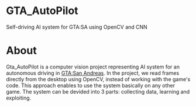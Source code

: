 # GTA_AutoPilot
Self-driving AI system for GTA:SA using OpenCV and CNN
# About
Gta_AutoPilot is a computer vision project representing AI system for an autonomous driving in [GTA:San Andreas](https://en.wikipedia.org/wiki/Grand_Theft_Auto:_San_Andreas). In the project, we read frames directly from the desktop using OpenCV, instead of working with the game's code. This approach enables to use the system basically on any other game. The system can be devided into 3 parts: collecting data, learning and exploiting.

